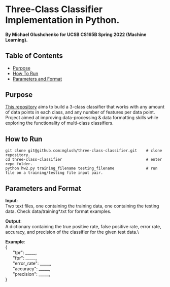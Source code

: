 # Three-Class Classifier Implementation in Python.
#### By Michael Glushchenko for UCSB CS165B Spring 2022 (Machine Learning).

## Table of Contents
* [Purpose](https://github.com/mglush/three-class-classifier/blob/main/README.md#purpose)
* [How To Run](https://github.com/mglush/three-class-classifier/blob/main/README.md#how-to-run)
* [Parameters and Format](https://github.com/mglush/three-class-classifier/blob/main/README.md#parameters-and-format)

## Purpose
[This repository](https://github.com/mglush/three-class-classifier) aims to build a 3-class classifier that works with any amount of data points in each class, and any number of features per data point. Project aimed at improving data-processing & data formatting skills while exploring the functionality of multi-class classifiers.

## How to Run
~~~
git clone git@github.com:mglush/three-class-classifier.git    # clone repository.
cd three-class-classifier                                     # enter repo folder.
python hw2.py training_filename testing_filename              # run file on a training/testing file input pair.
~~~

## Parameters and Format
**Input**:\
Two text files, one containing the training data, one containing the testing data. Check data/training*.txt for format examples.

**Output**:\
A dictionary containing the true positive rate,  false positive rate, error rate, accuracy, and precision of the classifier for the given test data.\

**Example**:\
{\
&nbsp;&nbsp;&nbsp;&nbsp;&nbsp;&nbsp;"tpr": _____,\
&nbsp;&nbsp;&nbsp;&nbsp;&nbsp;&nbsp;"fpr": _____,\
&nbsp;&nbsp;&nbsp;&nbsp;&nbsp;&nbsp;"error_rate": _____,\
&nbsp;&nbsp;&nbsp;&nbsp;&nbsp;&nbsp;"accuracy": _____,\
&nbsp;&nbsp;&nbsp;&nbsp;&nbsp;&nbsp;"precision": _____,\
}
